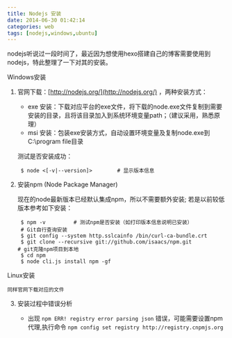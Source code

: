 ```yaml
---
title: Nodejs 安装
date: 2014-06-30 01:42:14
categories: web 
tags: [nodejs,windows,ubuntu]
---
```


nodejs听说过一段时间了，最近因为想使用hexo搭建自己的博客需要使用到nodejs，特此整理了一下对其的安装。

Windows安装

1. 官网下载：[http://nodejs.org/](http://nodejs.org/) ，两种安装方式：
	-   exe 安装：下载对应平台的exe文件，将下载的node.exe文件复制到需要安装的目录，且将该目录加入到系统环境变量path；（建议采用，熟悉原理）
	-   msi 安装：包装exe安装方式，自动设置环境变量及复制node.exe到C:\program file目录
	
	测试是否安装成功：
		
		$ node <[-v|--version]>        # 显示版本信息
	
<!-- more -->

2. 安装npm (Node Package Manager)
	
	现在的node最新版本已经默认集成npm，所以不需要额外安装; 若是以前较低版本参考如下安装：
	
		$ npm -v         # 测试npm是否安装（如打印版本信息说明已安装）
		# Git自行查询安装
		$ git config --system http.sslcainfo /bin/curl-ca-bundle.crt
		$ git clone --recursive git://github.com/isaacs/npm.git                   # git克隆npm项目到本地
		$ cd npm
		$ node cli.js install npm -gf
 
Linux安装

	同样官网下载对应的文件

	

3. 安装过程中错误分析

	- 出现 `npm ERR! registry error parsing json` 错误，可能需要设置npm代理,执行命令 `npm config set registry http://registry.cnpmjs.org`